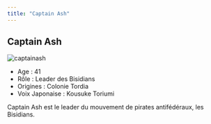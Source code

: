 ```yaml
---
title: "Captain Ash"
---
```


Captain Ash
-----------

![captainash](/images/stories/saga/gundamage/persos/captainash.png)
- Age : 41  
- Rôle : Leader des Bisidians  
- Origines : Colonie Tordia  
- Voix Japonaise : Kousuke Toriumi


Captain Ash est le leader du mouvement de pirates antifédéraux, les Bisidians.

